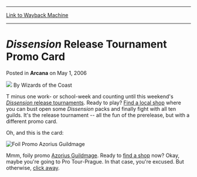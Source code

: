 
---
[Link to Wayback Machine](https://web.archive.org/web/20220518133212/https://magic.wizards.com/en/articles/archive/arcana/dissension-release-tournament-promo-card-2006-05-01)

[_metadata_:author]:- "Wizards of the Coast"
[_metadata_:description]:- "T minus one work- or school-week and counting until this weekend's Dissension release tournaments. Ready to play? Find a local shop where you can bust open some Dissension packs and finally fight with all ten guilds. It's the release tournament -- all the fun of the prerelease, but with a different promo card. Oh, and this is the card: Mmm, foily promo Azorius Guildmage. Ready"
[_metadata_:generator]:- "Drupal 7 (http://drupal.org)"
[_metadata_:node]:- "703026"
[_metadata_:publish_date]:- "2006-05-01"
[_metadata_:source]:- "div-main-content"
[_metadata_:title]:- "Dissension Release Tournament Promo Card"
[_metadata_:wayback_capture_timestamp]:- "2022-05-18 13:32:12"
[_metadata_:wayback_raw_url]:- "https://web.archive.org/web/20220518133212id_/https://magic.wizards.com/en/articles/archive/arcana/dissension-release-tournament-promo-card-2006-05-01"
[_metadata_:wayback_url]:- "https://magic.wizards.com/en/articles/archive/arcana/dissension-release-tournament-promo-card-2006-05-01"
---


*Dissension* Release Tournament Promo Card
==========================================



 Posted in **Arcana**
 on May 1, 2006 






![](https://media.magic.wizards.com/styles/auth_small/public/images/person/wizards_author.jpg)
By Wizards of the Coast











T minus one work- or school-week and counting until this weekend's [*Dissension* release tournaments](/en/articles/archive/dissension-release-tournament-fact-sheet-2006-04-25). Ready to play? [Find a local shop](/en/articles/archive/dissension-release-tournament-fact-sheet-2006-04-25) where you can bust open some *Dissension* packs and finally fight with all ten guilds. It's the release tournament -- all the fun of the prerelease, but with a different promo card. 

Oh, and this is the card: 

![Foil Promo Azorius Guildmage](https://media.magic.wizards.com/image_legacy_migration/magic/images/mtgcom/arcana1000/1068_DISReleaseCard.jpg)  


Mmm, foily promo [Azorius Guildmage](https://gatherer.wizards.com/Pages/Card/Details.aspx?name=Azorius+Guildmage). Ready to [find a shop](/en/articles/archive/dissension-release-tournament-fact-sheet-2006-04-25) now? Okay, maybe you're going to Pro Tour-Prague. In that case, you're excused. But otherwise, [click away](/en/articles/archive/dissension-release-tournament-fact-sheet-2006-04-25).







